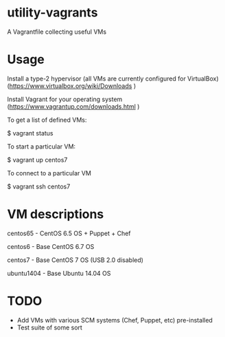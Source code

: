 utility-vagrants
================

A Vagrantfile collecting useful VMs

Usage
=====

Install a type-2 hypervisor (all VMs are currently configured
for VirtualBox) (https://www.virtualbox.org/wiki/Downloads )

Install Vagrant for your operating system (https://www.vagrantup.com/downloads.html )

To get a list of defined VMs:

$ vagrant status

To start a particular VM:

$ vagrant up centos7

To connect to a particular VM

$ vagrant ssh centos7

VM descriptions
===============

centos65 - CentOS 6.5 OS + Puppet + Chef

centos6 - Base CentOS 6.7 OS

centos7 - Base CentOS 7 OS (USB 2.0 disabled)

ubuntu1404 - Base Ubuntu 14.04 OS

TODO
====

* Add VMs with various SCM systems (Chef, Puppet, etc) pre-installed
* Test suite of some sort
